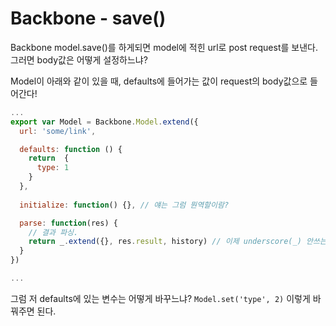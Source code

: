# Backbone - save()

Backbone model.save()를 하게되면 model에 적힌 url로 post request를 보낸다. 그러면 body값은 어떻게 설정하느냐?

Model이 아래와 같이 있을 때, defaults에 들어가는 값이 request의 body값으로 들어간다! 

```js
...
export var Model = Backbone.Model.extend({
  url: 'some/link',

  defaults: function () {
    return  {
      type: 1
    }
  },
  
  initialize: function() {}, // 얘는 그럼 뭔역할이람?

  parse: function(res) {
    // 결과 파싱.
    return _.extend({}, res.result, history) // 이제 underscore(_) 안쓰는데 extend의 역할이 뭘까?
  }
})

...
```
그럼 저 defaults에 있는 변수는 어떻게 바꾸느냐? `Model.set('type', 2)` 이렇게 바꿔주면 된다.